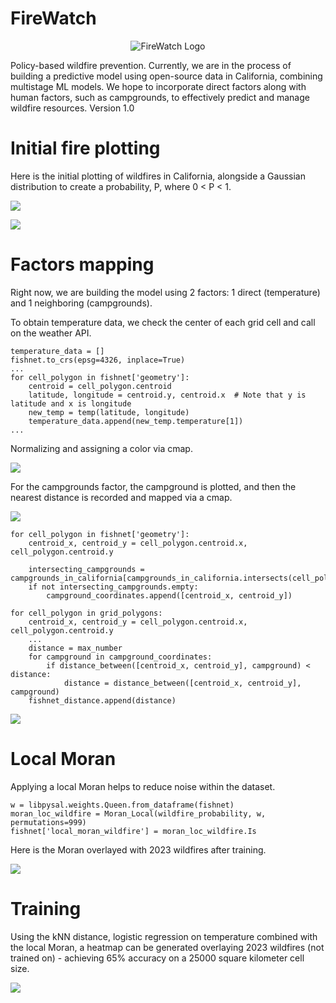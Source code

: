 # FireWatch

<p align="center">
  <img src="https://github.com/blueishfiend692/fireWatch/blob/master/images/fireWatch%20logo%20(1).gif?raw=true" alt="FireWatch Logo"/>
</p>

Policy-based wildfire prevention. Currently, we are in the process of building a predictive model using open-source data in California, combining multistage ML models. We hope to incorporate direct factors along with human factors, such as campgrounds, to effectively predict and manage wildfire resources. Version 1.0

# Initial fire plotting

Here is the initial plotting of wildfires in California, alongside a Gaussian distribution to create a probability, P, where 0 < P < 1.

![](https://github.com/blueishfiend692/fireWatch/blob/master/images/wildfireInCalifornia.png)

![](https://github.com/blueishfiend692/fireWatch/blob/master/images/KDECalifornia.png)

# Factors mapping

Right now, we are building the model using 2 factors: 1 direct (temperature) and 1 neighboring (campgrounds).

To obtain temperature data, we check the center of each grid cell and call on the weather API.
```
temperature_data = []
fishnet.to_crs(epsg=4326, inplace=True)
...
for cell_polygon in fishnet['geometry']:
    centroid = cell_polygon.centroid
    latitude, longitude = centroid.y, centroid.x  # Note that y is latitude and x is longitude
    new_temp = temp(latitude, longitude)
    temperature_data.append(new_temp.temperature[1])
...
```

Normalizing and assigning a color via cmap.

![](https://github.com/blueishfiend692/fireWatch/blob/master/images/TemperatureCalifornia.png)

For the campgrounds factor, the campground is plotted, and then the nearest distance is recorded and mapped via a cmap.

![](https://github.com/blueishfiend692/fireWatch/blob/master/images/Campgrounds%20Map.png)

```
for cell_polygon in fishnet['geometry']:
    centroid_x, centroid_y = cell_polygon.centroid.x, cell_polygon.centroid.y

    intersecting_campgrounds = campgrounds_in_california[campgrounds_in_california.intersects(cell_polygon)]
    if not intersecting_campgrounds.empty:
        campground_coordinates.append([centroid_x, centroid_y])

for cell_polygon in grid_polygons:
    centroid_x, centroid_y = cell_polygon.centroid.x, cell_polygon.centroid.y
    ...
    distance = max_number
    for campground in campground_coordinates:
        if distance_between([centroid_x, centroid_y], campground) < distance:
            distance = distance_between([centroid_x, centroid_y], campground)
    fishnet_distance.append(distance)

```

![](https://github.com/blueishfiend692/fireWatch/blob/master/images/knn%20campgrounds.png)

# Local Moran

Applying a local Moran helps to reduce noise within the dataset.

```
w = libpysal.weights.Queen.from_dataframe(fishnet)
moran_loc_wildfire = Moran_Local(wildfire_probability, w, permutations=999)
fishnet['local_moran_wildfire'] = moran_loc_wildfire.Is

```

Here is the Moran overlayed with 2023 wildfires after training.

![](https://github.com/blueishfiend692/fireWatch/blob/master/images/localMoranTest.png)

# Training

Using the kNN distance, logistic regression on temperature combined with the local Moran, a heatmap can be generated overlaying 2023 wildfires (not trained on) - achieving 65% accuracy on a 25000 square kilometer cell size.

![](https://github.com/blueishfiend692/fireWatch/blob/master/images/V1.0TempCampground%26Moran%4065%25-5000px.png)
